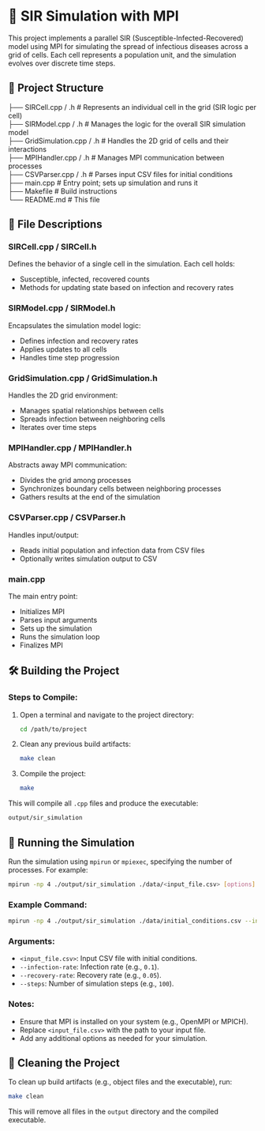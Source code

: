 # 🦠 SIR Simulation with MPI
This project implements a parallel SIR (Susceptible-Infected-Recovered) model using MPI for simulating the spread of infectious diseases across a grid of cells. Each cell represents a population unit, and the simulation evolves over discrete time steps.

## 📁 Project Structure

├── SIRCell.cpp / .h         # Represents an individual cell in the grid (SIR logic per cell)  
├── SIRModel.cpp / .h        # Manages the logic for the overall SIR simulation model  
├── GridSimulation.cpp / .h  # Handles the 2D grid of cells and their interactions  
├── MPIHandler.cpp / .h      # Manages MPI communication between processes  
├── CSVParser.cpp / .h       # Parses input CSV files for initial conditions  
├── main.cpp                 # Entry point; sets up simulation and runs it  
├── Makefile                 # Build instructions  
└── README.md                # This file  

## 🧠 File Descriptions

### SIRCell.cpp / SIRCell.h
Defines the behavior of a single cell in the simulation. Each cell holds:
- Susceptible, infected, recovered counts
- Methods for updating state based on infection and recovery rates

### SIRModel.cpp / SIRModel.h
Encapsulates the simulation model logic:
- Defines infection and recovery rates
- Applies updates to all cells
- Handles time step progression

### GridSimulation.cpp / GridSimulation.h
Handles the 2D grid environment:
- Manages spatial relationships between cells
- Spreads infection between neighboring cells
- Iterates over time steps

### MPIHandler.cpp / MPIHandler.h
Abstracts away MPI communication:
- Divides the grid among processes
- Synchronizes boundary cells between neighboring processes
- Gathers results at the end of the simulation

### CSVParser.cpp / CSVParser.h
Handles input/output:
- Reads initial population and infection data from CSV files
- Optionally writes simulation output to CSV

### main.cpp
The main entry point:
- Initializes MPI
- Parses input arguments
- Sets up the simulation
- Runs the simulation loop
- Finalizes MPI

## 🛠️ Building the Project

### Steps to Compile:
1. Open a terminal and navigate to the project directory:
   ```bash
   cd /path/to/project
   ```
2. Clean any previous build artifacts:
   ```bash
   make clean
   ```
3. Compile the project:
   ```bash
   make
   ```

This will compile all `.cpp` files and produce the executable:

```bash
output/sir_simulation
```

## 🚀 Running the Simulation

Run the simulation using `mpirun` or `mpiexec`, specifying the number of processes. For example:

```bash
mpirun -np 4 ./output/sir_simulation ./data/<input_file.csv> [options]
```

### Example Command:
```bash
mpirun -np 4 ./output/sir_simulation ./data/initial_conditions.csv --infection-rate 0.1 --recovery-rate 0.05 --steps 100
```

### Arguments:
- `<input_file.csv>`: Input CSV file with initial conditions.
- `--infection-rate`: Infection rate (e.g., `0.1`).
- `--recovery-rate`: Recovery rate (e.g., `0.05`).
- `--steps`: Number of simulation steps (e.g., `100`).

### Notes:
- Ensure that MPI is installed on your system (e.g., OpenMPI or MPICH).
- Replace `<input_file.csv>` with the path to your input file.
- Add any additional options as needed for your simulation.

## 🧹 Cleaning the Project
To clean up build artifacts (e.g., object files and the executable), run:
```bash
make clean
```
This will remove all files in the `output` directory and the compiled executable.
